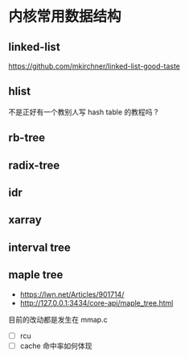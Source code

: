 # 内核常用数据结构

## linked-list
https://github.com/mkirchner/linked-list-good-taste

## hlist
不是正好有一个教别人写 hash table 的教程吗 ?

## rb-tree

## radix-tree


## idr

## xarray

## interval tree

## maple tree
- https://lwn.net/Articles/901714/
- http://127.0.0.1:3434/core-api/maple_tree.html

目前的改动都是发生在 mmap.c

- [ ] rcu
- [ ] cache 命中率如何体现
